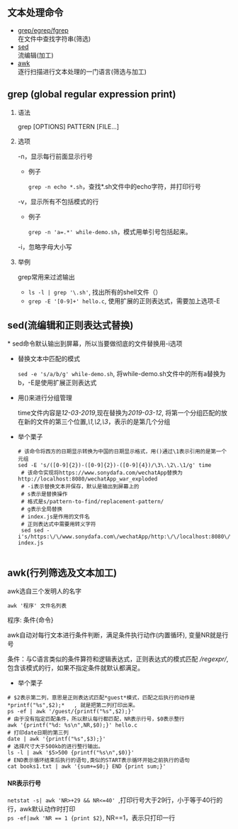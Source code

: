 ## 文本处理命令

* <a href="#grep">grep/egrep/fgrep</a>  
在文件中查找字符串(筛选)  
* <a href="#sed">sed</a>  
流编辑(加工)  
* <a href="#awk">awk</a>  
逐行扫描进行文本处理的一门语言(筛选与加工)

<h2 id="grep">grep (global regular expression print)</h2>

1. 语法

   grep [OPTIONS]  PATTERN [FILE...]

2. 选项

   -n，显示每行前面显示行号

   * 例子

     `grep -n echo *.sh`，查找*.sh文件中的echo字符，并打印行号

   -v，显示所有不包括模式的行

    * 例子

      `grep -n 'a=.*' while-demo.sh`，模式用单引号包括起来。

   -i，忽略字母大小写

3. 举例

   grep常用来过滤输出

   * `ls -l | grep '\.sh'`, 找出所有的shell文件（）
   * `grep -E '[0-9]+' hello.c`, 使用扩展的正则表达式，需要加上选项-E

<h2 id="sed">sed(流编辑和正则表达式替换)</h2>
* sed命令默认输出到屏幕，所以当要做彻底的文件替换用-i选项

* 替换文本中匹配的模式

  `sed -e 's/a/b/g' while-demo.sh`, 将while-demo.sh文件中的所有a替换为b，-E是使用扩展正则表达式

* 用()来进行分组管理

  time文件内容是*12-03-2019*,现在替换为*2019-03-12*, 将第一个分组匹配的放在新的文件的第三个位置,*\1,\2,\3*，表示的是第几个分组

* 举个栗子

     ```shell
   # 该命令将西方的日期显示转换为中国的日期显示格式，用()通过\1表示引用的是第一个元组
     sed -E 's/([0-9]{2})-([0-9]{2})-([0-9]{4})/\3\.\2\.\1/g' time
      # 该命令实现将https://www.sonydafa.com/wechatApp替换为http://localhost:8080/wechatApp_war_exploded   
      # -i表示替换文本并保存，默认是输出到屏幕上的
      # s表示是替换操作
      # 格式是s/pattern-to-find/replacement-pattern/
      # g表示全局替换
      # index.js是作用的文件名
      # 正则表达式中需要用转义字符    
      sed sed -i's/https:\/\/www.sonydafa.com\/wechatApp/http:\/\/localhost:8080\/wechatApp_war_exploded/g' index.js
      
     ```


<h2 id="awk">awk(行列筛选及文本加工)</h2>

awk选自三个发明人的名字

`awk '程序' 文件名列表`

程序: 条件{命令}

awk自动对每行文本进行条件判断，满足条件执行动作(内置循环), 变量NR就是行号

条件：与C语言类似的条件算符和逻辑表达式，正则表达式的模式匹配 */regexpr/*, 包含该模式的行，如果不指定条件就默认都满足。

* 举个栗子

```shell
# $2表示第二列，意思是正则表达式匹配*guest*模式，匹配之后执行的动作是*printf("%s",$2);*   , 就是把第二列打印出来。
ps -ef | awk '/guest/{printf("%s",$2);}'
# 由于没有指定匹配条件，所以默认每行都匹配，NR表示行号，$0表示整行
awk '{printf("%d: %s\n",NR,$0);}' hello.c
# 打印date日期的第三列
date | awk '{printf("%s",$3);}'
# 选择尺寸大于500kb的进行整行输出。
ls -l | awk '$5>500 {printf("%s\n",$0)}'
# END表示循环结束后执行的语句,类似的START表示循环开始之前执行的语句
cat books1.txt | awk '{sum+=$0;} END {print sum;}'
```
#### NR表示行号
`netstat -s| awk 'NR>+29 && NR<=40' `,打印行号大于29行，小于等于40行的行，awk默认动作时打印  
`ps -ef|awk 'NR == 1 {print $2}`, NR==1，表示只打印一行
